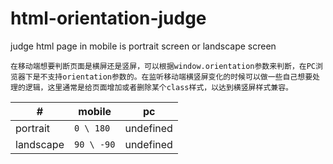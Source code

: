 # html-orientation-judge
judge html page in mobile is portrait screen or landscape screen

`在移动端想要判断页面是横屏还是竖屏，可以根据window.orientation参数来判断，在PC浏览器下是不支持orientation参数的。在监听移动端横竖屏变化的时候可以做一些自己想要处理的逻辑，这里通常是给页面增加或者删除某个class样式，以达到横竖屏样式兼容。`

| #       | mobile|    pc    |
|---------|-------|----------------|
| portrait| `0 \ 180`   |  undefined     |
|landscape| `90 \ -90`  |  undefined     |

